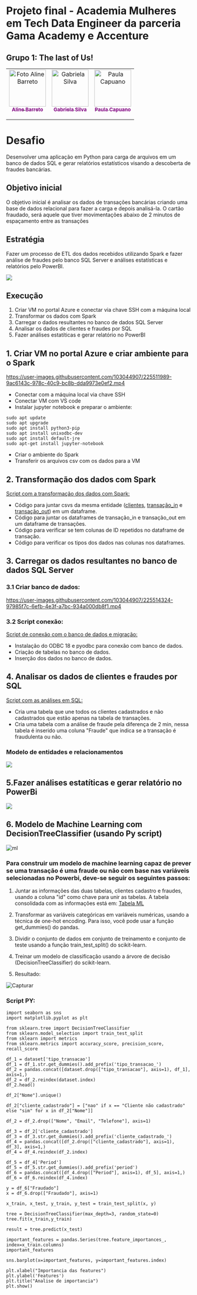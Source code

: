 # Projeto final - Academia Mulheres em Tech Data Engineer da parceria Gama Academy e Accenture

## Grupo 1: The last of Us!
<table align="center">
  <tr>
    <td align="center">
      <a href="https://github.com/alinetsbarreto">
        <img src="https://avatars.githubusercontent.com/u/124752253?v=4" width="100px;" alt="Foto Aline Barreto"/><br>
        <sub style="color: purple;">
          <b>Aline Barreto </b>
        </sub><br>
         <a href="https://www.linkedin.com/in/alinetsbarreto/"><img src="https://img.shields.io/badge/LinkedIn-0077B5?style=for-the-badge&logo=linkedin&logoColor=white" height="15px"></a>
      </a>
    </td>
    <td align="center">
      <a href="https://github.com/gabieng">
        <img src="https://avatars.githubusercontent.com/u/103044907?v=4" width="100px;" alt="Gabriela Silva"/><br>
        <sub style="color: purple;">
          <b> Gabriela Silva </b>
        </sub><br>
         <a href="https://www.linkedin.com/in/gabriela-ssilva/"><img src="https://img.shields.io/badge/LinkedIn-0077B5?style=for-the-badge&logo=linkedin&logoColor=white" height="15px"></a>
      </a>
   </td>
    <td align="center">
      <a href="https://github.com/paulacapuano">
        <img src="https://avatars.githubusercontent.com/u/61557397?v=4" width="100px;" alt="Paula Capuano"/><br>
        <sub style="color: purple;">
          <b> Paula Capuano </b>
        </sub><br>
         <a href="https://www.linkedin.com/in/paulacapuano/"><img src="https://img.shields.io/badge/LinkedIn-0077B5?style=for-the-badge&logo=linkedin&logoColor=white" height="15px"></a>
    </td>
  </tr>
</table>


# Desafio

Desenvolver uma aplicação em Python para carga de arquivos em um banco de dados SQL e gerar relatórios estatísticos visando a descoberta de fraudes bancárias.

## Objetivo inicial 

O objetivo inicial é analisar os dados de transações bancárias criando uma base de dados relacional para fazer a carga e depois analisá-la. 
O cartão fraudado, será aquele que tiver movimentações abaixo de 2 minutos de espaçamento entre as transações


## Estratégia 

Fazer um processo de ETL dos dados recebidos utilizando Spark e fazer análise de fraudes pelo banco SQL Server e análises estatísticas e relatórios pelo PowerBI.

<img src="https://github.com/paulacapuano/gama-accenture-grupo1/blob/main/imagem/estrategia.png">
</p>

 
 ## Execução
1. Criar VM no portal Azure e conectar via chave SSH com a máquina local
2. Transformar os dados com Spark
3. Carregar o dados resultantes no banco de dados SQL Server
4. Analisar os dados de clientes e fraudes por SQL
5. Fazer análises estatíticas e gerar relatório no PowerBI

## 1. Criar VM no portal Azure e criar ambiente para o Spark
https://user-images.githubusercontent.com/103044907/225511989-9ac6143c-978c-40c9-bc8b-dda9973e0ef2.mp4

* Conectar com a máquina local via chave SSH
* Conectar VM com VS code
* Instalar jupyter notebook e preparar o ambiente:
```shell
sudo apt update
sudo apt upgrade
sudo apt install python3-pip
sudo apt install unixodbc-dev 
sudo apt install default-jre
sudo apt-get install jupyter-notebook

```
* Criar o ambiente do Spark
* Transferir os arquivos csv com os dados para a VM

## 2. Transformação dos dados com Spark

[Script com a transformação dos dados com Spark:](https://github.com/paulacapuano/gama-accenture-grupo1/blob/main/scriptSpark-notebook.ipynb)

* Código para juntar csvs da mesma entidade ([clientes](https://github.com/paulacapuano/gama-accenture-grupo1/tree/main/Dados/Clientes), [transação_in](https://github.com/paulacapuano/gama-accenture-grupo1/tree/main/Dados/Transacao-I) e [transação_out](https://github.com/paulacapuano/gama-accenture-grupo1/tree/main/Dados/Transacao-Out)) em um dataframe.
* Código para juntar os dataframes de transação_in e transação_out em um dataframe de transações.
* Código para verificar se tem colunas de ID repetidos no dataframe de transação.
* Código para verificar os tipos dos dados nas colunas nos dataframes.


## 3. Carregar os dados resultantes no banco de dados SQL Server

### 3.1 Criar banco de dados:
https://user-images.githubusercontent.com/103044907/225514324-97985f7c-6efb-4e3f-a7bc-934a000db8f1.mp4

### 3.2 Script conexão:
[Script de conexão com o banco de dados e migração:](https://github.com/paulacapuano/gama-accenture-grupo1/blob/main/script-Spark-conexao-banco.ipynb)

* Instalação do ODBC 18 e pyodbc para conexão com banco de dados.
* Criação de tabelas no banco de dados.
* Inserção dos dados no banco de dados.


## 4. Analisar os dados de clientes e fraudes por SQL
[Script com as análises em SQL:](https://github.com/paulacapuano/gama-accenture-grupo1/blob/main/analise_SQL_clientes_fraudes.sql)

* Cria uma tabela que une todos os clientes cadastrados e não cadastrados que estão apenas na tabela de transações.
* Cria uma tabela com a análise de fraude pela diferença de 2 min, nessa tabela é inserido uma coluna "Fraude" que indica se a transação é fraudulenta ou não.

### Modelo de entidades e relacionamentos
<img src="https://github.com/paulacapuano/gama-accenture-grupo1/blob/main/imagem/relacionamento.png">
</p>


## 5.Fazer análises estatíticas e gerar relatório no PowerBi

<img src="https://github.com/paulacapuano/gama-accenture-grupo1/blob/main/imagem/powerbi.png">
</p>

## 6. Modelo de Machine Learning com DecisionTreeClassifier (usando Py script)
![ml](https://user-images.githubusercontent.com/103044907/225615442-73b16da4-2adc-4263-8664-83f78481ba90.jpg)

### Para construir um modelo de machine learning capaz de prever se uma transação é uma fraude ou não com base nas variáveis selecionadas no Powerbi, deve-se seguir os seguintes passos:

1. Juntar as informações das duas tabelas, clientes cadastro e fraudes, usando a coluna "id" como chave para unir as tabelas. A tabela consolidada com as informações está em:
[Tabela ML](https://github.com/paulacapuano/gama-accenture-grupo1/blob/main/Dados/Resultado/tabml.xlsx)

2. Transformar as variáveis categóricas em variáveis numéricas, usando a técnica de one-hot encoding. Para isso, você pode usar a função get_dummies() do pandas.

3. Dividir o conjunto de dados em conjunto de treinamento e conjunto de teste usando a função train_test_split() do scikit-learn.

4. Treinar um modelo de classificação usando a árvore de decisão (DecisionTreeClassifier) do scikit-learn.

5. Resultado:

![Capturar](https://user-images.githubusercontent.com/103044907/225618177-eca7cf5a-8bfc-44b2-a23a-17f13c1050bc.JPG)

### Script PY:
```shell
import seaborn as sns
import matplotlib.pyplot as plt

from sklearn.tree import DecisionTreeClassifier
from sklearn.model_selection import train_test_split
from sklearn import metrics
from sklearn.metrics import accuracy_score, precision_score, recall_score

df_1 = dataset['tipo_transacao']
df_1 = df_1.str.get_dummies().add_prefix('tipo_transacao_')
df_2 = pandas.concat([dataset.drop(["tipo_transacao"], axis=1), df_1], axis=1,)
df_2 = df_2.reindex(dataset.index)
df_2.head()

df_2["Nome"].unique()

df_2["cliente_cadastrado"] = ["nao" if x == "Cliente não cadastrado" else "sim" for x in df_2["Nome"]]

df_2 = df_2.drop(["Nome", "Email", "Telefone"], axis=1)

df_3 = df_2['cliente_cadastrado']
df_3 = df_3.str.get_dummies().add_prefix('cliente_cadastrado_')
df_4 = pandas.concat([df_2.drop(["cliente_cadastrado"], axis=1), df_3], axis=1,)
df_4 = df_4.reindex(df_2.index)

df_5 = df_4['Period']
df_5 = df_5.str.get_dummies().add_prefix('period')
df_6 = pandas.concat([df_4.drop(["Period"], axis=1), df_5], axis=1,)
df_6 = df_6.reindex(df_4.index)

y = df_6["Fraudado"]
x = df_6.drop(["Fraudado"], axis=1)

x_train, x_test, y_train, y_test = train_test_split(x, y)

tree = DecisionTreeClassifier(max_depth=3, random_state=0)
tree.fit(x_train,y_train)

result = tree.predict(x_test)

important_features = pandas.Series(tree.feature_importances_, index=x_train.columns)
important_features

sns.barplot(x=important_features, y=important_features.index)

plt.xlabel("Importancia das features")
plt.ylabel('Features')
plt.title("Analise de importancia")
plt.show()

```


